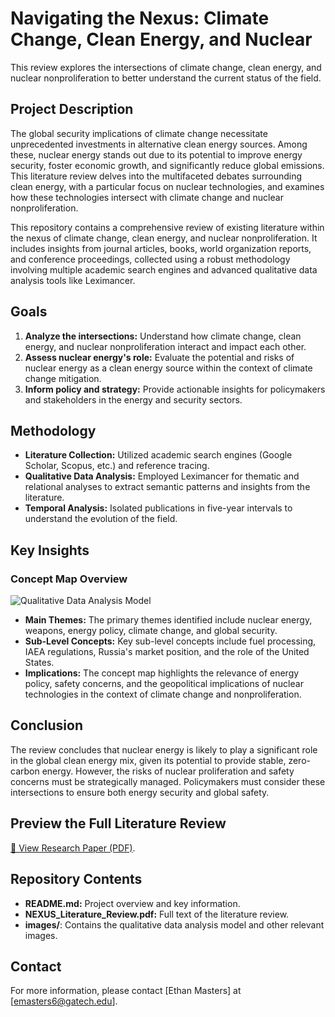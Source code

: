 # Navigating the Nexus: Climate Change, Clean Energy, and Nuclear

This review explores the intersections of climate change, clean energy, and nuclear nonproliferation to better understand the current status of the field.

## Project Description

The global security implications of climate change necessitate unprecedented investments in alternative clean energy sources. Among these, nuclear energy stands out due to its potential to improve energy security, foster economic growth, and significantly reduce global emissions. This literature review delves into the multifaceted debates surrounding clean energy, with a particular focus on nuclear technologies, and examines how these technologies intersect with climate change and nuclear nonproliferation.

This repository contains a comprehensive review of existing literature within the nexus of climate change, clean energy, and nuclear nonproliferation. It includes insights from journal articles, books, world organization reports, and conference proceedings, collected using a robust methodology involving multiple academic search engines and advanced qualitative data analysis tools like Leximancer.

## Goals

1. **Analyze the intersections:** Understand how climate change, clean energy, and nuclear nonproliferation interact and impact each other.
2. **Assess nuclear energy's role:** Evaluate the potential and risks of nuclear energy as a clean energy source within the context of climate change mitigation.
3. **Inform policy and strategy:** Provide actionable insights for policymakers and stakeholders in the energy and security sectors.

## Methodology

- **Literature Collection:** Utilized academic search engines (Google Scholar, Scopus, etc.) and reference tracing.
- **Qualitative Data Analysis:** Employed Leximancer for thematic and relational analyses to extract semantic patterns and insights from the literature.
- **Temporal Analysis:** Isolated publications in five-year intervals to understand the evolution of the field.

## Key Insights

### Concept Map Overview
![Qualitative Data Analysis Model](assets/E_Nexus-concept-map.jpeg)

- **Main Themes:** The primary themes identified include nuclear energy, weapons, energy policy, climate change, and global security.
- **Sub-Level Concepts:** Key sub-level concepts include fuel processing, IAEA regulations, Russia's market position, and the role of the United States.
- **Implications:** The concept map highlights the relevance of energy policy, safety concerns, and the geopolitical implications of nuclear technologies in the context of climate change and nonproliferation.

## Conclusion

The review concludes that nuclear energy is likely to play a significant role in the global clean energy mix, given its potential to provide stable, zero-carbon energy. However, the risks of nuclear proliferation and safety concerns must be strategically managed. Policymakers must consider these intersections to ensure both energy security and global safety.

## Preview the Full Literature Review
[📄 View Research Paper (PDF)](https://raw.githubusercontent.com/EthanMasters23/Nuclear_Energy_Climate_NEXUS_Research/main/assets/NEXUS_Literature_Review.pdf).

## Repository Contents

- **README.md:** Project overview and key information.
- **NEXUS_Literature_Review.pdf:** Full text of the literature review.
- **images/**: Contains the qualitative data analysis model and other relevant images.

## Contact

For more information, please contact [Ethan Masters] at [emasters6@gatech.edu].

